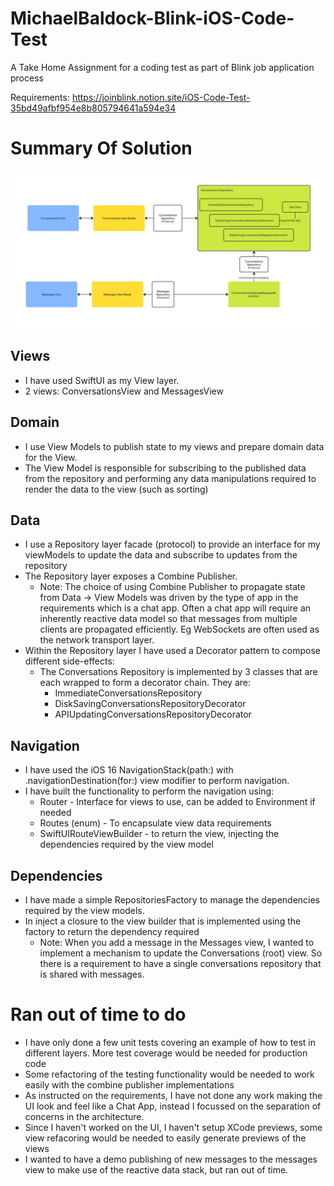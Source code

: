 # MichaelBaldock-Blink-iOS-Code-Test
A Take Home Assignment for a coding test as part of Blink job application process

Requirements: https://joinblink.notion.site/iOS-Code-Test-35bd49afbf954e8b805794641a594e34

# Summary Of Solution

![Architecture Overview](./BlinkChatAppArchitecture.jpg)

## Views
* I have used SwiftUI as my View layer.
* 2 views: ConversationsView and MessagesView
## Domain
* I use View Models to publish state to my views and prepare domain data for the View.
* The View Model is responsible for subscribing to the published data from the repository and performing any data manipulations required to render the data to the view (such as sorting)
## Data
* I use a Repository layer facade (protocol) to provide an interface for my viewModels to update the data and subscribe to updates from the repository
* The Repository layer exposes a Combine Publisher.
  * Note: The choice of using Combine Publisher to propagate state from Data -> View Models was driven by the type of app in the requirements which is a chat app. Often a chat app will require an inherently reactive data model so that messages from multiple clients are propagated efficiently. Eg WebSockets are often used as the network transport layer.
* Within the Repository layer I have used a Decorator pattern to compose different side-effects:
  * The Conversations Repository is implemented by 3 classes that are each wrapped to form a decorator chain. They are:
    * ImmediateConversationsRepository
    * DiskSavingConversationsRepositoryDecorator
    * APIUpdatingConversationsRepositoryDecorator
## Navigation
* I have used the iOS 16 NavigationStack(path:) with .navigationDestination(for:) view modifier to perform navigation.
* I have built the functionality to perform the navigation using:
  * Router - Interface for views to use, can be added to Environment if needed
  * Routes (enum) - To encapsulate view data requirements
  * SwiftUIRouteViewBuilder - to return the view, injecting the dependencies required by the view model
## Dependencies
* I have made a simple RepositoriesFactory to manage the dependencies required by the view models.
* In inject a closure to the view builder that is implemented using the factory to return the dependency required
  * Note: When you add a message in the Messages view, I wanted to implement a mechanism to update the Conversations (root) view. So there is a requirement to have a single conversations repository that is shared with messages.



# Ran out of time to do
* I have only done a few unit tests covering an example of how to test in different layers. More test coverage would be needed for production code
* Some refactoring of the testing functionality would be needed to work easily with the combine publisher implementations
* As instructed on the requirements, I have not done any work making the UI look and feel like a Chat App, instead I focussed on the separation of concerns in the architecture.
* Since I haven't worked on the UI, I haven't setup XCode previews, some view refacoring would be needed to easily generate previews of the views
* I wanted to have a demo publishing of new messages to the messages view to make use of the reactive data stack, but ran out of time.
